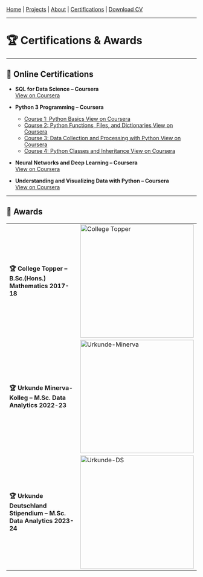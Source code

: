 [Home](index.md) | [Projects](index.md#projects) | [About](about.md) | [Certifications](certifications.md) | [Download CV](assets/cv.pdf)

---

# 🏆 Certifications & Awards

---

## 📜 Online Certifications 

- **SQL for Data Science – Coursera**  
  [View on Coursera](https://coursera.org/share/5a0f4963cfc89c23092deef0eb93c342)

- **Python 3 Programming – Coursera**
  - [Course 1: Python Basics View on Coursera](https://coursera.org/share/ef13dde4fd7e6bca99e6d583f0b91281)
  - [Course 2: Python Functions, Files, and Dictionaries View on Coursera](https://coursera.org/share/19a2d0f028169f42cb0217f7bf1a7f96)
  - [Course 3: Data Collection and Processing with Python View on Coursera](https://coursera.org/share/b983f9c3bed9a7994b8bb24f2adff6f2)
  - [Course 4: Python Classes and Inheritance View on Coursera](https://coursera.org/share/8630e1910738ab8ca874e00d4df73ed7)


- **Neural Networks and Deep Learning – Coursera**  
  [View on Coursera](https://coursera.org/share/5ac5b12d4c145865e1c534461ef38644)

- **Understanding and Visualizing Data with Python – Coursera**  
  [View on Coursera](https://coursera.org/share/8f0c46a0e01be993ef83cb5e216c4201)

---

## 🏅 Awards

<table>
<tr>
<td><strong>🏆 College Topper – B.Sc.(Hons.) Mathematics 2017-18</strong></td>
<td><img src="assets/certs/College-topper.jpg" alt="College Topper" width="300px"></td>
</tr>
<tr>
<td><strong>🏆 Urkunde Minerva-Kolleg – M.Sc. Data Analytics 2022-23</strong></td>
<td><img src="assets/certs/Urkunde-Minerva.jpg" alt="Urkunde-Minerva" width="300px"></td>
</tr>
<tr>
<td><strong>🏆 Urkunde Deutschland Stipendium – M.Sc. Data Analytics 2023-24</strong></td>
<td><img src="assets/awards/Urkunde-DS.jpg" alt="Urkunde-DS" width="300px"></td>
</tr>
</table>
